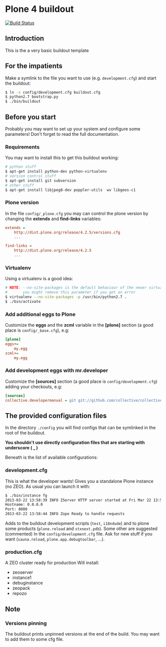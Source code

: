 Plone 4 buildout
================

[![Build Status](https://travis-ci.org/RedTurtle/deployments.buildout.plone.png?branch=master)](https://travis-ci.org/RedTurtle/deployments.buildout.plone)

Introduction
------------
This is the a very basic buildout template

For the impatients
------------------
Make a symlink to the file you want to use (e.g. `development.cfg`) and start the buildout:
```bash
$ ln -s config/development.cfg buildout.cfg
$ python2.7 bootstrap.py
$ ./bin/buildout
```

Before you start
----------------
Probably you may want to set up your system and configure some parameters!
Don't forget to read the full documentation.

### Requirements ###
You may want to install this to get this buildout working:
```bash
# python stuff
$ apt-get install python-dev python-virtualenv
# version control stuff
$ apt-get install git subversion
# other stuff
$ apt-get install libjpeg8-dev poppler-utils  wv libgeos-c1
```

### Plone version ###
In the file `config/_plone.cfg` you may can control the plone version by changing the
__extends__ and __find-links__ variables:
```cfg
extends = 
    http://dist.plone.org/release/4.2.5/versions.cfg
    ...

find-links =
    http://dist.plone.org/release/4.2.5
    ...
```

### Virtualenv ###
Using a virtualenv is a good idea:
```bash
# NOTE: --no-site-packages is the default behaviour of the newer virtualenv
#       you might remove this parameter if you get an error
$ virtualenv --no-site-packages -p /usr/bin/python2.7 .
$ ./bin/activate
```

### Add additional eggs to Plone ###
Customize the __eggs__ and the __zcml__ variable in the **[plone]** section (a
good place is `config/_base.cfg`), e.g:
```cfg
[plone]
eggs+=
    my.egg
zcml+=
    my.egg
```

### Add development eggs with mr.developer ###
Customize the **[sources]** section (a good place is `config/development.cfg`) adding
your checkouts, e.g:
```cfg
[sources]
collective.developermanual = git git://github.com/collective/collective.developermanual.git
```

The provided configuration files
--------------------------------
In the directory `./config` you will find configs that can be symlinked in the root of the buildout.

__You shouldn't use directly configuration files that are starting with underscore ( _ )__

Beneath is the list of available configurations:

### development.cfg ###
This is what the developer wants!
Gives you a standalone Plone instance (no ZEO).
As usual you can launch it with:
```bash
$ ./bin/instance fg
2013-03-22 13:58:39 INFO ZServer HTTP server started at Fri Mar 22 13:58:39 2013
Hostname: 0.0.0.0
Port: 8080
2013-03-22 13:58:44 INFO Zope Ready to handle requests
```
Adds to the buildout development scripts (`test`, `i18ndude`) and to plone some
products (`plone.reload` and `stxnext.pdb`).
Some other are suggested (commented) In the `config/development.cfg` file.
Ask for new stuff if you want (`sauna.reload`, `plone.app.debugtoolbar`, ...).

### production.cfg ###
A ZEO cluster ready for production
Will install:
- zeoserver
- instance1
- debuginstance
- zeopack
- repozo

Note
----
### Versions pinning ###
The buildout prints unpinned versions at the end of the build.
You may want to add them to some cfg file.
